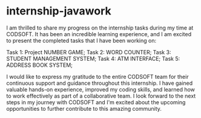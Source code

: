 # internship-javawork
I am thrilled to share my progress on the internship tasks during my time at CODSOFT. It has been an incredible learning experience, and I am excited to present the completed tasks that I have been working on:

Task 1: Project NUMBER GAME;
Task 2: WORD COUNTER;
Task 3: STUDENT MANAGEMENT SYSTEM;
Task 4: ATM INTERFACE;
Task 5: ADDRESS BOOK SYSTEM;

I would like to express my gratitude to the entire CODSOFT team for their continuous support and guidance throughout this internship. I have gained valuable hands-on experience, improved my coding skills, and learned how to work effectively as part of a collaborative team.
I look forward to the next steps in my journey with CODSOFT and I'm excited about the upcoming opportunities to further contribute to this amazing community.
